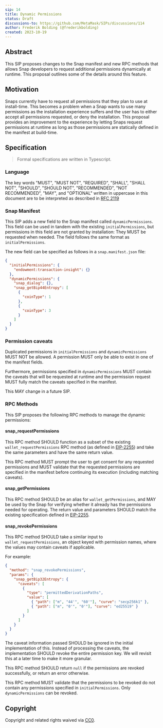 ```yaml
---
sip: 14
title: Dynamic Permissions
status: Draft
discussions-to: https://github.com/MetaMask/SIPs/discussions/114
author: Frederik Bolding (@frederikbolding)
created: 2023-10-19
---
```


## Abstract

This SIP proposes changes to the Snap manifest and new RPC methods that allows Snap developers to request additional permissions dynamically at runtime. This proposal outlines some of the details around this feature.

## Motivation

Snaps currently have to request all permissions that they plan to use at install-time. This becomes a problem when a Snap wants to use many permissions as the installation experience suffers and the user has to either accept all permissions requested, or deny the installation. This proposal provides an improvement to the experience by letting Snaps request permissions at runtime as long as those permissions are statically defined in the manifest at build-time.

## Specification

> Formal specifications are written in Typescript.

### Language

The key words "MUST", "MUST NOT", "REQUIRED", "SHALL", "SHALL NOT",
"SHOULD", "SHOULD NOT", "RECOMMENDED", "NOT RECOMMENDED", "MAY", and
"OPTIONAL" written in uppercase in this document are to be interpreted as described in [RFC 2119](https://www.ietf.org/rfc/rfc2119.txt)

### Snap Manifest

This SIP adds a new field to the Snap manifest called `dynamicPermissions`.
This field can be used in tandem with the existing `initialPermissions`, but permissions in this field are not granted by installation: They MUST be requested when needed. The field follows the same format as `initialPermissions`.

The new field can be specified as follows in a `snap.manifest.json` file:

```json
{
  "initialPermissions": {
    "endowment:transaction-insight": {}
  },
  "dynamicPermissions": {
    "snap_dialog": {},
    "snap_getBip44Entropy": [
      {
        "coinType": 1
      },
      {
        "coinType": 3
      }
    ]
  }
}
```

### Permission caveats

Duplicated permissions in `initialPermissions` and `dynamicPermissions` MUST NOT be allowed. A permission MUST only be able to exist in one of the manifest fields.

Furthermore, permissions specified in `dynamicPermissions` MUST contain the caveats that will be requested at runtime and the permission request MUST fully match the caveats specified in the manifest.

This MAY change in a future SIP.

### RPC Methods

This SIP proposes the following RPC methods to manage the dynamic permissions:

#### snap_requestPermissions

This RPC method SHOULD function as a subset of the existing `wallet_requestPermissions` RPC method (as defined in [EIP-2255](https://eips.ethereum.org/EIPS/eip-2255)) and take the same parameters and have the same return value.

This RPC method MUST prompt the user to get consent for any requested permissions and MUST validate that the requested permissions are specified in the manifest before continuing its execution (including matching caveats).


#### snap_getPermissions

This RPC method SHOULD be an alias for `wallet_getPermissions`, and MAY be used by the Snap for verifying whether it already has the permissions needed for operating. The return value and parameters SHOULD match the existing specification defined in [EIP-2255](https://eips.ethereum.org/EIPS/eip-2255).

#### snap_revokePermissions

This RPC method SHOULD take a similar input to `wallet_requestPermissions`, an object keyed with permission names, where the values may contain caveats if applicable.

For example:

```json
{
  "method": "snap_revokePermissions",
  "params": {
    "snap_getBip32Entropy": {
      "caveats": [
        {
          "type": "permittedDerivationPaths",
          "value": [
            { "path": ["m", "44'", "60'"], "curve": "secp256k1" },
            { "path": ["m", "0'", "0'"], "curve": "ed25519" }
          ]
        }
      ]
    }
  }
}
```

The caveat information passed SHOULD be ignored in the initial implementation of this. Instead of processing the caveats, the implementation SHOULD revoke the entire permission key. We will revisit this at a later time to make it more granular.

This RPC method SHOULD return `null` if the permissions are revoked successfully, or return an error otherwise. 

This RPC method MUST validate that the permissions to be revoked do not contain any permissions specified in `initialPermissions`. Only `dynamicPermissions` can be revoked.

## Copyright

Copyright and related rights waived via [CC0](../LICENSE).
